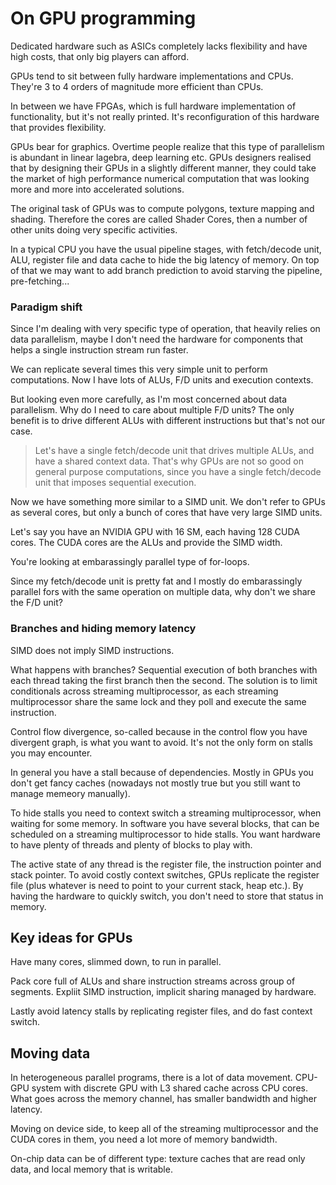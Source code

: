 # On GPU programming

Dedicated hardware such as ASICs completely lacks flexibility and have high costs, that only big players can afford.

GPUs tend to sit between fully hardware implementations and CPUs. They're 3 to 4 orders of magnitude more efficient than
CPUs.

In between we have FPGAs, which is full hardware implementation of functionality, but it's not really printed. It's
reconfiguration of this hardware that provides flexibility.

GPUs bear for graphics. Overtime people realize that this type of parallelism is abundant in linear lagebra, deep learning
etc.
GPUs designers realised that by designing their GPUs in a slightly different manner, they could take the market of high
performance numerical computation that was looking more and more into accelerated solutions.

The original task of GPUs was to compute polygons, texture mapping and shading. Therefore the cores are called Shader Cores,
then a number of other units doing very specific activities.

In a typical CPU you have the usual pipeline stages, with fetch/decode unit, ALU, register file and data cache to hide
the big latency of memory.
On top of that we may want to add branch prediction to avoid starving the pipeline, pre-fetching...

### Paradigm shift

Since I'm dealing with very specific type of operation, that heavily relies on data parallelism, maybe I don't need the
hardware for components that helps a single instruction stream run faster.

We can replicate several times this very simple unit to perform computations. Now I have lots of ALUs, F/D units and
execution contexts.

But looking even more carefully, as I'm most concerned about data parallelism. Why do I need to care about multiple F/D
units? The only benefit is to drive different ALUs with different instructions but that's not our case.

> Let's have a single fetch/decode unit that drives multiple ALUs, and have a shared context data. That's why GPUs are
not so good on general purpose computations, since you have a single fetch/decode unit that imposes sequential execution.

Now we have something more similar to a SIMD unit. We don't refer to GPUs as several cores, but only a bunch of cores that
have very large SIMD units.

Let's say you have an NVIDIA GPU with 16 SM, each having 128 CUDA cores. The CUDA cores are the ALUs and provide the SIMD
width.

You're looking at embarassingly parallel type of for-loops.

Since my fetch/decode unit is pretty fat and I mostly do embarassingly parallel fors with the same operation on multiple
data, why don't we share the F/D unit?

### Branches and hiding memory latency

SIMD does not imply SIMD instructions.

What happens with branches? Sequential execution of both branches with each thread taking the first branch then the second.
The solution is to limit conditionals across streaming multiprocessor, as each streaming multiprocessor share the same
lock and they poll and execute the same instruction.

Control flow divergence, so-called because in the control flow you have divergent graph, is what you want to avoid.
It's not the only form on stalls you may encounter.

In general you have a stall because of dependencies. Mostly in GPUs you don't get fancy caches (nowadays not mostly true
but you still want to manage memeory manually).

To hide stalls you need to context switch a streaming multiprocessor, when waiting for some memory. In software you have
several blocks, that can be scheduled on a streaming multiprocessor to hide stalls. You want hardware to have plenty of
threads and plenty of blocks to play with.

The active state of any thread is the register file, the instruction pointer and stack pointer. To avoid costly context
switches, GPUs replicate the register file (plus whatever is need to point to your current stack, heap etc.). By having
the hardware to quickly switch, you don't need to store that status in memory.

## Key ideas for GPUs

Have many cores, slimmed down, to run in parallel.

Pack core full of ALUs and share instruction streams across group of segments. Expliit SIMD instruction, implicit sharing
managed by hardware.

Lastly avoid latency stalls by replicating register files, and do fast context switch.

## Moving data

In heterogeneous parallel programs, there is a lot of data movement.
CPU-GPU system with discrete GPU with L3 shared cache across CPU cores. What goes across the memory channel, has smaller
bandwidth and higher latency.

Moving on device side, to keep all of the streaming multiprocessor and the CUDA cores in them, you need a lot more of
memory bandwidth.

On-chip data can be of different type: texture caches that are read only data, and local memory that is writable.
